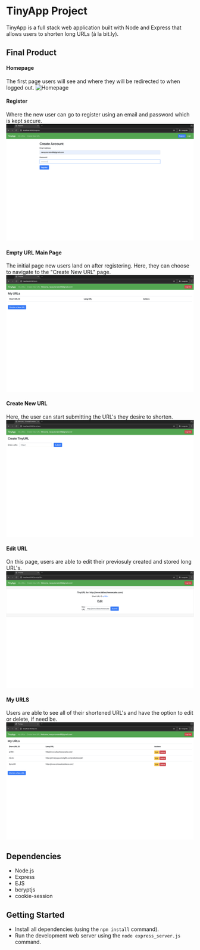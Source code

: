 # TinyApp Project

TinyApp is a full stack web application built with Node and Express that allows users to shorten long URLs (à la bit.ly).

## Final Product
#### Homepage

The first page users will see and where they will be redirected to when logged out.
<img src="public/images/Homepage.png" alt="Homepage">


#### Register

Where the new user can go to register using an email and password which is kept secure.
<img src="public/images/Register.png" alt="Register">



#### Empty URL Main Page

The initial page new users land on after registering. Here, they can choose to navigate to the "Create New URL" page.
<img src="public/images/Empty URL Main Page.png" alt="Empty URL">



#### Create New URL

Here, the user can start submitting the URL's they desire to shorten. 
<img src="public/images/Create New URL.png" alt="New URL">



#### Edit URL

On this page, users are able to edit their previosuly created and stored long URL's.
<img src="public/images/Edit URL.png" alt="Edit URL">



#### My URLS

Users are able to see all of their shortened URL's and have the option to edit or delete, if need be.
<img src="public/images/My URLS.png" alt="My URLS">


## Dependencies

- Node.js
- Express
- EJS
- bcryptjs
- cookie-session

## Getting Started

- Install all dependencies (using the `npm install` command).
- Run the development web server using the `node express_server.js` command.
